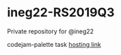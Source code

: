 # ineg22-RS2019Q3

Private repository for @ineg22

codejam-palette task [hosting link](https://wonderful-jackson-9ec2ba.netlify.com/)
